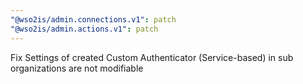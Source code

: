 ```yaml
---
"@wso2is/admin.connections.v1": patch
"@wso2is/admin.actions.v1": patch
---
```


Fix Settings of created Custom Authenticator (Service-based) in sub organizations are not modifiable
